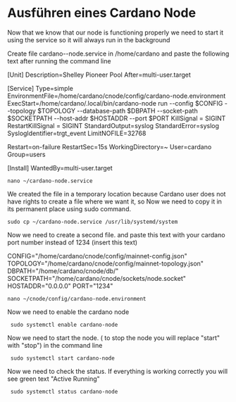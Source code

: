 # Ausführen eines Cardano Node

Now that we know that our node is functioning properly we need to start it using the service so it will always run in the background



Create file cardano--node.service in /home/cardano and paste the following text after running the command line

\[Unit\] Description=Shelley Pioneer Pool After=multi-user.target

\[Service\] Type=simple EnvironmentFile=/home/cardano/cnode/config/cardano-node.environment ExecStart=/home/cardano/.local/bin/cardano-node run --config $CONFIG --topology $TOPOLOGY --database-path $DBPATH --socket-path $SOCKETPATH --host-addr $HOSTADDR --port $PORT KillSignal = SIGINT RestartKillSignal = SIGINT StandardOutput=syslog StandardError=syslog SyslogIdentifier=trgt\_event LimitNOFILE=32768

Restart=on-failure RestartSec=15s WorkingDirectory=~ User=cardano Group=users

\[Install\] WantedBy=multi-user.target

```text
nano ~/cardano-node.service
```





We created the file in a temporary location because Cardano user does not have rights to create a file where we want it, so Now we need to copy it in its permanent place using sudo command. 

```text
sudo cp ~/cardano-node.service /usr/lib/systemd/system
```

Now we need to create a second file. and paste this text with your cardano port number instead of 1234 \(insert this text\)

CONFIG="/home/cardano/cnode/config/mainnet-config.json" TOPOLOGY="/home/cardano/cnode/config/mainnet-topology.json" DBPATH="/home/cardano/cnode/db/" SOCKETPATH="/home/cardano/cnode/sockets/node.socket" HOSTADDR="0.0.0.0" PORT="1234"

```text
nano ~/cnode/config/cardano-node.environment
```

Now we need to enable the cardano node

```text
 sudo systemctl enable cardano-node
```

Now we need to start the node. \( to stop the node you will replace "start" with "stop"\) in the command line

```text
 sudo systemctl start cardano-node
```

Now we need to check the status. If everything is working correctly you will see green text "Active Running"

```text
 sudo systemctl status cardano-node
```



